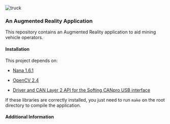 ![truck]("https://bitbucket.org/joaorcosme/pfc/raw/226c2432749f71b29c81a8b9107d468659ba82ff/etc/truck.png")

### An Augmented Reality Application

This repository contains an Augmented Reality application to aid mining vehicle operators.

#### Installation

This project depends on:

- [Nana 1.6.1](http://nanapro.org/en-us/)

- [OpenCV 2.4](https://opencv.org/)

- [Driver and CAN Layer 2 API for the Softing CANpro USB interface](https://industrial.softing.com/en/products/interface-cards-gateways/usb-interface-cards/can/can-single-channel-usb-interface-card.html)

If these libraries are correctly installed, you just need to run `make` on the root directory to compile the application.

#### Additional Information
